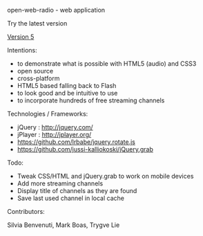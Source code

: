 open-web-radio - web application     

Try the latest version 

[Version 5](http://happyworm.com/jPlayerLab/openwebradio/v05/)

Intentions:

- to demonstrate what is possible with HTML5 (audio) and CSS3 
- open source
- cross-platform
- HTML5 based falling back to Flash
- to look good and be intuitive to use
- to incorporate hundreds of free streaming channels

Technologies / Frameworks:

- jQuery : http://jquery.com/
- jPlayer : http://jplayer.org/
- https://github.com/lrbabe/jquery.rotate.js
- https://github.com/jussi-kalliokoski/jQuery.grab

Todo:

- Tweak CSS/HTML and jQuery.grab to work on mobile devices 
- Add more streaming channels
- Display title of channels as they are found
- Save last used channel in local cache

Contributors:

Silvia Benvenuti,
Mark Boas,
Trygve Lie